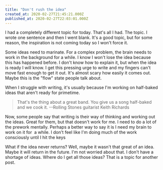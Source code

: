 ```yaml
---
title: "Don't rush the idea"
created_at: 2020-02-27T21:45:21.000Z
published_at: 2020-02-27T22:03:01.000Z
---
```

I had a completely different topic for today. That's all I had. The topic. I wrote one sentence and then I went blank. It's a good topic, but for some reason, the inspiration is not coming today so I won't force it.  

Some ideas need to marinate. For a complex problem, the brain needs to work in the background for a while. I know I won't lose the idea because this has happened before. I don't know how to explain it, but when the idea is ready I will know. I get this pressing urge to write and my fingers can't move fast enough to get it out. It's almost scary how easily it comes out. Maybe this is the "flow" state people talk about. 

When I struggle with writing, it's usually because I'm working on half-baked ideas that aren't ready for primetime. 

> That's the thing about a great band. You give us a song half-baked and we cook it. --Rolling Stones guitarist Keith Richards

Now, some people say that writing is their way of thinking and working out the ideas. Great for them, but that doesn't work for me. I need to do a lot of the prework mentally. Perhaps a better way to say it is I need my brain to work on it for  a while. I don't feel like I'm doing much of the work consciously until I hit the keys

What if the idea never returns? Well, maybe it wasn't that great of an idea. Maybe it will return in the future. I'm not worried about that. I don't have a shortage of ideas. Where do I get all those ideas? That is a topic for another post.
